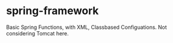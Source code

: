 # spring-framework
Basic Spring Functions, with XML, Classbased Configuations. Not considering Tomcat here.
